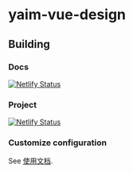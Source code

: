 # yaim-vue-design

## Building

### Docs

[![Netlify Status](https://api.netlify.com/api/v1/badges/eab4ead4-3134-4e64-9af3-0fc62c6c30f3/deploy-status)](https://app.netlify.com/sites/zealous-golick-746743/deploys)

### Project

[![Netlify Status](https://api.netlify.com/api/v1/badges/dc123091-b7bc-4148-9709-af56f2dc90b8/deploy-status)](https://app.netlify.com/sites/brave-morse-326caf/deploys)


### Customize configuration
See [使用文档](https://doc.vue-design.org).
